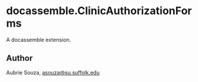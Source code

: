 # docassemble.ClinicAuthorizationForms

A docassemble extension.

## Author

Aubrie Souza, asouza@su.suffolk.edu

